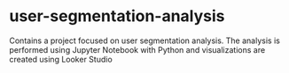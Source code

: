 # user-segmentation-analysis
Contains a project focused on user segmentation analysis. The analysis is performed using Jupyter Notebook with Python and visualizations are created using Looker Studio
